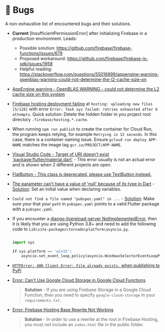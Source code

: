 # 🐞 Bugs

A non-exhaustive list of encountered bugs and their solutions.

- **Current** [InsufficientPermissionError] after initializing Firebase in a production environment. Leads:

  * Possible solution: <https://github.com/firebase/firebase-functions/issues/679>
  * Proposed workaround: <https://github.com/firebase/firebase-js-sdk/issues/1958>
  * Helpful reading: <https://stackoverflow.com/questions/55016899/appengine-warning-openblas-warning-could-not-determine-the-l2-cache-size-on>

- [AppEngine warning - OpenBLAS WARNING - could not determine the L2 cache size on this system](https://stackoverflow.com/questions/55016899/appengine-warning-openblas-warning-could-not-determine-the-l2-cache-size-on)

- [Firebase hosting deployment failing](https://stackoverflow.com/questions/57911225/firebase-hosting-deployment-failing) at `hosting: uploading new files [5/128]` with error `Error: Task xyz failed: retries exhausted after 6 attempts`. Quick solution: Delete the hidden folder in you project root directory `.firebase/hosting.*.cache`.

- When running `npm run publish` to create the container for Cloud Run, the program keeps retying, for example `Retrying in 12 seconds`. In this case, there is a container naming issue. Ensure `gcloud run deploy APP-NAME` matches the image tag `gcr.io/PROJECT/APP-NAME`.

- [Visual Studio Code - Target of URI doesn't exist 'package:flutter/material.dart'](https://stackoverflow.com/questions/44909653/visual-studio-code-target-of-uri-doesnt-exist-packageflutter-material-dart) - This error usually is not an actual error and is shown when 2 different projects are open.

- [FlatButton - This class is deprecated, please use TextButton instead.](https://api.flutter.dev/flutter/material/TextButton-class.html)

- [The parameter can't have a value of 'null' because of its type in Dart](https://stackoverflow.com/questions/64560461/the-parameter-cant-have-a-value-of-null-because-of-its-type-in-dart) - [Solution](https://dart.dev/null-safety): Set an initial value when declaring variables.

- `Could not find a file named "pubspec.yaml" in ...` - [Solution](https://stackoverflow.com/questions/27217278/could-not-find-a-file-named-pubspec-yaml-in): Make sure your that your `path` in `pubspec.yaml` points to a valid Flutter package with a `pubspec.yaml`.

- If you encounter a [django-livereload-server NotImplementedError](https://stackoverflow.com/questions/58422817/jupyter-notebook-with-python-3-8-notimplementederror), then it is likely that you are using Python 3.8+ and need to add the following code to `Lib\site-packages\tornado\platform\asyncio.py`.

  ```py

  import sys

  if sys.platform == 'win32':
      asyncio.set_event_loop_policy(asyncio.WindowsSelectorEventLoopPolicy())
  ```

- [`HTTPError: 400 Client Error: File already exists.` when publishing to PyPi](https://github.com/pypa/warehouse/issues/6872)

- [Error: Can't Use Google Cloud Storage in Google Cloud Functions](https://stackoverflow.com/questions/52249978/write-to-google-cloud-storage-from-cloud-function-python/52250030)

  > **Solution** - If you are using Firebase Storage in a Google Cloud Function, then you need to specify `google-cloud-storage` in your `requirements.txt`.

- [Error: Firebase Hosting Base Rewrite Not Working](https://stackoverflow.com/questions/44871075/redirect-firebase-hosting-root-to-a-cloud-function-is-not-working)

  > **Solution** - In order to use a rewrite at the root in Firebase Hosting, you must not include an `index.html` file in the public folder.
